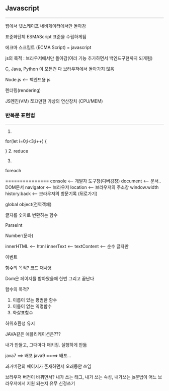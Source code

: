 ## Javascript
---

웹에서 넷스케이프 네비게이터에서만 돌아감

표준화단체 ESMAScript 표준을 수립하게됨

에크마 스크립트 (ECMA Script) = javascript



js의 목적 : 브라우저에서만 돌아감(여러 기능 추가하면서 백엔드구현까지 되게됨)

C, Java, Python 이 모든건 다 브라우저에서 돌아가지 않음

Node.js <-- 백엔드용 js

렌더링(rendering)

JS엔진(VM) 쪼끄만한 가상의 연산장치 (CPU/MEM)


### 반복문 표현법
---
1. 
for(let i=0;i<3;i++) {

} 
2.
reduce

3.
foreach

===============
console <-- 개발자 도구창(디버깅창)
document <-- 문서.. DOM문서
navigator <-- 브라우저
location <-- 브라우저의 주소창
window.width
history.back <-- 브라우저의 방문기록 (뒤로가기)

global object(전역객체)


글자를 숫자로 변환하는 함수

ParseInt

Number(문자)


innerHTML <-- html
innerText <-- 
textContent <-- 순수 글자만



이벤트

함수의 목적? 코드 재사용

Dom은 페이지를 받아왔을때 한번 그리고 끝난다

함수의 목적?
1. 이름이 있는 평범한 함수
2. 이름이 없는 익명함수
3. 화살표함수



하위호환성 유지

JAVA같은 애플리케이션은???

내가 만들고, 그때마다 패키징. 실행하게 만듦

java7 ==> 배포
java9 ====> 배포...

과거버전의 페이지가 존재하면서 오래동안 쓰임

브라우저 버전이 바뀌면서?
내가 쓰는 태그, 내가 쓰는 속성, 내가쓰는 js문법이 
어느 브라우저에서 지원 되는지 유무 신경쓰기
